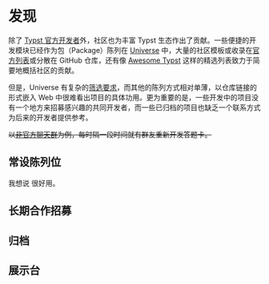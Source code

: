 # 发现

除了 [Typst 官方开发者](https://github.com/typst/)外，社区也为丰富 Typst 生态作出了贡献。一些便捷的开发模块已经作为包（Package）陈列在 [Universe](https://typst.app/universe/) 中，大量的社区模板或收录在[官方列表](https://github.com/typst/templates)或分散在 GitHub 仓库，还有像 [Awesome Typst](https://github.com/qjcg/awesome-typst) 这样的精选列表致力于简要地概括社区的贡献。

但是，Universe 有复杂的[筛选要求](https://github.com/typst/packages?tab=readme-ov-file#submission-guidelines)，而其他的陈列方式相对单薄，以仓库链接的形式嵌入 Web 中很难看出项目的具体功用。更为重要的是，一些开发中的项目没有一个地方来招募感兴趣的共同开发者，而一些已归档的项目也缺乏一个联系方式为后来的开发者提供参考。

~~以[非官方聊天群](https://qm.qq.com/q/MQO6j6jCw2)为例，每时隔一段时间就有群友重新开发答题卡。~~

## 常设陈列位

我想说 <showy-card
    name="道馆" author="Ty*[] t;"
    authorLink="https://github.com/iscas-zac"
    qqNumber="2683905765"
    :tags="['网页展示']"
    :links="['https://github.com/iscas-zac/guide/tree/cards']"
/> 很好用。

## 长期合作招募

## 归档

## 展示台

<script>
import ShowyCard from './ShowyCard.vue'

export default {
  components: {
    ShowyCard
  }
}
</script>
